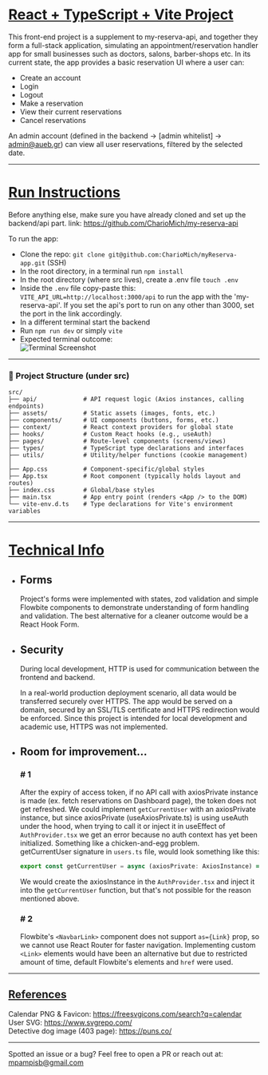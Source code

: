 # <u>React + TypeScript + Vite Project </u>

This front-end project is a supplement to my-reserva-api, and together they form a full-stack application,
simulating an appointment/reservation handler app for small businesses such as doctors, salons, barber-shops etc.
In its current state, the app provides a basic reservation UI where a user can: 
- Create an account
- Login
- Logout
- Make a reservation
- View their current reservations 
- Cancel reservations

An admin account (defined in the backend -> \[admin whitelist\] -> admin@aueb.gr) can view all user reservations, 
filtered by the selected date.

---

# <u> Run Instructions </u> 
Before anything else, make sure you have already cloned and set up the backend/api part. link: https://github.com/CharioMich/my-reserva-api <br>

To run the app:
- Clone the repo:
  ``` git clone git@github.com:CharioMich/myReserva-app.git ``` (SSH)
- In the root directory, in a terminal run ``` npm install ```
- In the root directory (where src lives), create a .env file ``` touch .env ```
- Inside the `.env` file copy-paste this: ``` VITE_API_URL=http://localhost:3000/api ``` to run the app with the 'my-reserva-api'. If you set the api's port to run on any other than 3000, set the port in the link accordingly.
- In a different terminal start the backend
- Run ``` npm run dev ``` or simply ``` vite ```
- Expected terminal outcome: <br>
  ![Terminal Screenshot](./public/terminal-vite.png)

---
### 📁 Project Structure (under src)
```
src/
├── api/             # API request logic (Axios instances, calling endpoints)
├── assets/          # Static assets (images, fonts, etc.)
├── components/      # UI components (buttons, forms, etc.)
├── context/         # React context providers for global state
├── hooks/           # Custom React hooks (e.g., useAuth)
├── pages/           # Route-level components (screens/views)
├── types/           # TypeScript type declarations and interfaces
├── utils/           # Utility/helper functions (cookie management)
│
├── App.css          # Component-specific/global styles
├── App.tsx          # Root component (typically holds layout and routes)
├── index.css        # Global/base styles 
├── main.tsx         # App entry point (renders <App /> to the DOM)
└── vite-env.d.ts    # Type declarations for Vite's environment variables
```

---

# <u> Technical Info </u>

- ## Forms
  Project's forms were implemented with states, zod validation and simple Flowbite components
  to demonstrate understanding of form handling and validation.
  The best alternative for a cleaner outcome would be a React Hook Form.

- ## Security

  During local development, HTTP is used for communication between the frontend and backend.

  In a real-world production deployment scenario, all data would be transferred securely over HTTPS.
  The app would be served on a domain, secured by an SSL/TLS certificate and HTTPS redirection would be enforced.
  Since this project is intended for local development and academic use, HTTPS was not implemented.


- ## Room for improvement...
  ### # 1 <br>
  After the expiry of access token, if no API call with axiosPrivate instance is made (ex. fetch reservations on Dashboard page),
  the token does not get refreshed. We could implement `getCurrentUser` with an axiosPrivate instance, but
  since axiosPrivate (useAxiosPrivate.ts) is using useAuth under the hood, when trying to call it or inject it in  useEffect of
  `AuthProvider.tsx` we get an error because no auth context has yet been initialized. Something like a chicken-and-egg problem. <br>
  getCurrentUser signature in `users.ts` file, would look something like this:
  
  ```js
  export const getCurrentUser = async (axiosPrivate: AxiosInstance) => {...}
  ```
  We would create the axiosInstance in the `AuthProvider.tsx` and inject it into the `getCurrentUser` function, but that's 
  not possible for the reason mentioned above. 
  
  ### # 2
  Flowbite's ` <NavbarLink> ` component does not support ` as={Link} ` prop, so we cannot use 
  React Router for faster navigation. Implementing custom ` <Link> ` elements would have been an
  alternative but due to restricted amount of time, default Flowbite's elements and ` href ` were used.

--- 

## <u>References</u>

Calendar PNG & Favicon: https://freesvgicons.com/search?q=calendar <br>
User SVG: https://www.svgrepo.com/ <br>
Detective dog image (403 page): https://puns.co/

---
Spotted an issue or a bug? Feel free to open a PR or reach out at: mpampisb@gmail.com 